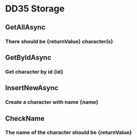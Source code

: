 # DD35 Storage

## GetAllAsync
### There should be {returnValue} character(s)

## GetByIdAsync
### Get character by id {id}

## InsertNewAsync
### Create a character with name {name}

## CheckName
### The name of the character should be {returnValue}